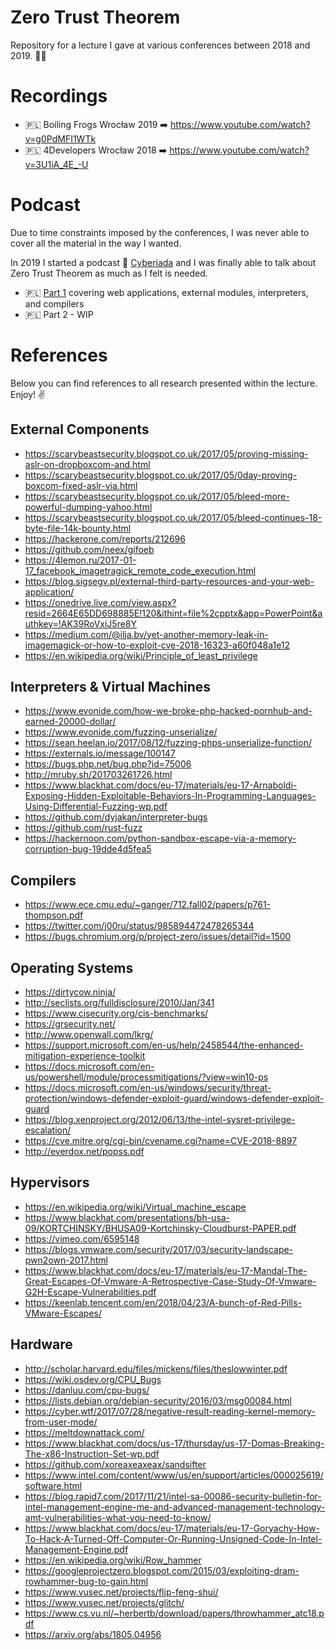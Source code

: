 # Zero Trust Theorem

Repository for a lecture I gave at various conferences between 2018 and 2019. 👨‍🏫

# Recordings

* 🇵🇱 Boiling Frogs Wrocław 2019 ➡️ https://www.youtube.com/watch?v=g0PdMFI1WTk
* 🇵🇱 4Developers Wrocław 2018 ➡️ https://www.youtube.com/watch?v=3U1iA_4E_-U

# Podcast

Due to time constraints imposed by the conferences, I was never able to cover all the material in the way I wanted.

In 2019 I started a podcast 🎤 [Cyberiada](https://cyberiada.io) and I was finally able to talk about Zero Trust Theorem as much as I felt is needed.

* 🇵🇱 [Part 1](https://cyberiada.io/3) covering web applications, external modules, interpreters, and compilers
* 🇵🇱 Part 2 - WIP

# References

Below you can find references to all research presented within the lecture. Enjoy! ✌️

## External Components

* https://scarybeastsecurity.blogspot.co.uk/2017/05/proving-missing-aslr-on-dropboxcom-and.html
* https://scarybeastsecurity.blogspot.co.uk/2017/05/0day-proving-boxcom-fixed-aslr-via.html
* https://scarybeastsecurity.blogspot.co.uk/2017/05/bleed-more-powerful-dumping-yahoo.html
* https://scarybeastsecurity.blogspot.co.uk/2017/05/bleed-continues-18-byte-file-14k-bounty.html
* https://hackerone.com/reports/212696
* https://github.com/neex/gifoeb  
* https://4lemon.ru/2017-01-17_facebook_imagetragick_remote_code_execution.html 
* https://blog.sigsegv.pl/external-third-party-resources-and-your-web-application/ 
* https://onedrive.live.com/view.aspx?resid=2664E65DD698885E!120&ithint=file%2cpptx&app=PowerPoint&authkey=!AK39RoVxiJ5re8Y  
* https://medium.com/@ilja.bv/yet-another-memory-leak-in-imagemagick-or-how-to-exploit-cve-2018-16323-a60f048a1e12
* https://en.wikipedia.org/wiki/Principle_of_least_privilege 

## Interpreters & Virtual Machines

* https://www.evonide.com/how-we-broke-php-hacked-pornhub-and-earned-20000-dollar/
* https://www.evonide.com/fuzzing-unserialize/
* https://sean.heelan.io/2017/08/12/fuzzing-phps-unserialize-function/ 
* https://externals.io/message/100147
* https://bugs.php.net/bug.php?id=75006 
* http://mruby.sh/201703261726.html 
* https://www.blackhat.com/docs/eu-17/materials/eu-17-Arnaboldi-Exposing-Hidden-Exploitable-Behaviors-In-Programming-Languages-Using-Differential-Fuzzing-wp.pdf 
* https://github.com/dyjakan/interpreter-bugs 
* https://github.com/rust-fuzz 
* https://hackernoon.com/python-sandbox-escape-via-a-memory-corruption-bug-19dde4d5fea5 

## Compilers

* https://www.ece.cmu.edu/~ganger/712.fall02/papers/p761-thompson.pdf
* https://twitter.com/j00ru/status/985894472478265344
* https://bugs.chromium.org/p/project-zero/issues/detail?id=1500 

## Operating Systems

* https://dirtycow.ninja/
* http://seclists.org/fulldisclosure/2010/Jan/341 
* https://www.cisecurity.org/cis-benchmarks/ 
* https://grsecurity.net/
* http://www.openwall.com/lkrg/ 
* https://support.microsoft.com/en-us/help/2458544/the-enhanced-mitigation-experience-toolkit
* https://docs.microsoft.com/en-us/powershell/module/processmitigations/?view=win10-ps
* https://docs.microsoft.com/en-us/windows/security/threat-protection/windows-defender-exploit-guard/windows-defender-exploit-guard 
* https://blog.xenproject.org/2012/06/13/the-intel-sysret-privilege-escalation/
* https://cve.mitre.org/cgi-bin/cvename.cgi?name=CVE-2018-8897
* http://everdox.net/popss.pdf 

## Hypervisors

* https://en.wikipedia.org/wiki/Virtual_machine_escape 
* https://www.blackhat.com/presentations/bh-usa-09/KORTCHINSKY/BHUSA09-Kortchinsky-Cloudburst-PAPER.pdf
* https://vimeo.com/6595148
* https://blogs.vmware.com/security/2017/03/security-landscape-pwn2own-2017.html 
* https://www.blackhat.com/docs/eu-17/materials/eu-17-Mandal-The-Great-Escapes-Of-Vmware-A-Retrospective-Case-Study-Of-Vmware-G2H-Escape-Vulnerabilities.pdf 
* https://keenlab.tencent.com/en/2018/04/23/A-bunch-of-Red-Pills-VMware-Escapes/ 

## Hardware

* http://scholar.harvard.edu/files/mickens/files/theslowwinter.pdf 
* https://wiki.osdev.org/CPU_Bugs
* https://danluu.com/cpu-bugs/  
* https://lists.debian.org/debian-security/2016/03/msg00084.html 
* https://cyber.wtf/2017/07/28/negative-result-reading-kernel-memory-from-user-mode/ 
* https://meltdownattack.com/
* https://www.blackhat.com/docs/us-17/thursday/us-17-Domas-Breaking-The-x86-Instruction-Set-wp.pdf 
* https://github.com/xoreaxeaxeax/sandsifter 
* https://www.intel.com/content/www/us/en/support/articles/000025619/software.html 
* https://blog.rapid7.com/2017/11/21/intel-sa-00086-security-bulletin-for-intel-management-engine-me-and-advanced-management-technology-amt-vulnerabilities-what-you-need-to-know/
* https://www.blackhat.com/docs/eu-17/materials/eu-17-Goryachy-How-To-Hack-A-Turned-Off-Computer-Or-Running-Unsigned-Code-In-Intel-Management-Engine.pdf 
* https://en.wikipedia.org/wiki/Row_hammer 
* https://googleprojectzero.blogspot.com/2015/03/exploiting-dram-rowhammer-bug-to-gain.html 
* https://www.vusec.net/projects/flip-feng-shui/
* https://www.vusec.net/projects/glitch/ 
* https://www.cs.vu.nl/~herbertb/download/papers/throwhammer_atc18.pdf
* https://arxiv.org/abs/1805.04956 
